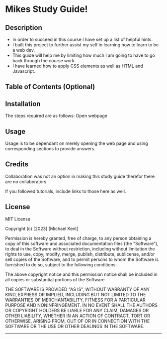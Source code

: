 # Mikes Study Guide!

## Description

- In order to succeed in this course I have set up a list of helpful hints.
- I built this project to further assist my self in learning how to learn to be a web dev.
- This guide will help me by limiting how much I am going to have to go back through the course work.
- I have learned how to apply CSS elements as well as HTML and Javascript.

## Table of Contents (Optional)

## Installation

The steps required are as follows: 
Open webpage 

## Usage

Usage is to be dependant on merely opening the web page and using corresponding sections to provide answers.


## Credits

Collaboration was not an option in making this study guide therefor there are no collaborators.

If you followed tutorials, include links to those here as well.

## License

MIT License

Copyright (c) [2023] [Michael Kent]

Permission is hereby granted, free of charge, to any person obtaining a copy
of this software and associated documentation files (the "Software"), to deal
in the Software without restriction, including without limitation the rights
to use, copy, modify, merge, publish, distribute, sublicense, and/or sell
copies of the Software, and to permit persons to whom the Software is
furnished to do so, subject to the following conditions:

The above copyright notice and this permission notice shall be included in all
copies or substantial portions of the Software.

THE SOFTWARE IS PROVIDED "AS IS", WITHOUT WARRANTY OF ANY KIND, EXPRESS OR
IMPLIED, INCLUDING BUT NOT LIMITED TO THE WARRANTIES OF MERCHANTABILITY,
FITNESS FOR A PARTICULAR PURPOSE AND NONINFRINGEMENT. IN NO EVENT SHALL THE
AUTHORS OR COPYRIGHT HOLDERS BE LIABLE FOR ANY CLAIM, DAMAGES OR OTHER
LIABILITY, WHETHER IN AN ACTION OF CONTRACT, TORT OR OTHERWISE, ARISING FROM,
OUT OF OR IN CONNECTION WITH THE SOFTWARE OR THE USE OR OTHER DEALINGS IN THE
SOFTWARE.

---
